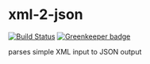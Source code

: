 # xml-2-json

[![Build Status](https://travis-ci.org/intel-hpdd/xml-2-json.svg?branch=master)](https://travis-ci.org/intel-hpdd/xml-2-json)
[![Greenkeeper badge](https://badges.greenkeeper.io/intel-hpdd/xml-2-json.svg)](https://greenkeeper.io/)

parses simple XML input to JSON output
